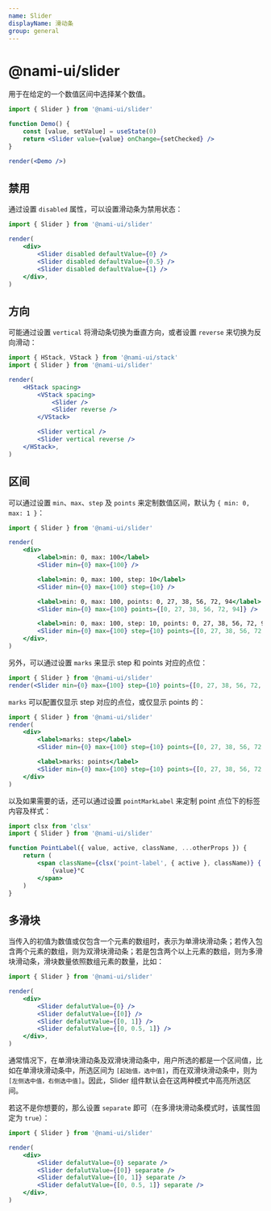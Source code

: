 ```yaml
---
name: Slider
displayName: 滑动条
group: general
---
```


# @nami-ui/slider

用于在给定的一个数值区间中选择某个数值。

```jsx
import { Slider } from '@nami-ui/slider'

function Demo() {
    const [value, setValue] = useState(0)
    return <Slider value={value} onChange={setChecked} />
}

render(<Demo />)
```

## 禁用

通过设置 `disabled` 属性，可以设置滑动条为禁用状态：

```jsx
import { Slider } from '@nami-ui/slider'

render(
    <div>
        <Slider disabled defaultValue={0} />
        <Slider disabled defaultValue={0.5} />
        <Slider disabled defaultValue={1} />
    </div>,
)
```

## 方向

可能通过设置 `vertical` 将滑动条切换为垂直方向，或者设置 `reverse` 来切换为反向滑动：

```jsx
import { HStack, VStack } from '@nami-ui/stack'
import { Slider } from '@nami-ui/slider'

render(
    <HStack spacing>
        <VStack spacing>
            <Slider />
            <Slider reverse />
        </VStack>

        <Slider vertical />
        <Slider vertical reverse />
    </HStack>,
)
```

## 区间

可以通过设置 `min`、`max`、`step` 及 `points` 来定制数值区间，默认为 `{ min: 0, max: 1 }`：

```jsx
import { Slider } from '@nami-ui/slider'

render(
    <div>
        <label>min: 0, max: 100</label>
        <Slider min={0} max={100} />

        <label>min: 0, max: 100, step: 10</label>
        <Slider min={0} max={100} step={10} />

        <label>min: 0, max: 100, points: 0, 27, 38, 56, 72, 94</label>
        <Slider min={0} max={100} points={[0, 27, 38, 56, 72, 94]} />

        <label>min: 0, max: 100, step: 10, points: 0, 27, 38, 56, 72, 94</label>
        <Slider min={0} max={100} step={10} points={[0, 27, 38, 56, 72, 94]} />
    </div>,
)
```

另外，可以通过设置 `marks` 来显示 step 和 points 对应的点位：

```jsx
import { Slider } from '@nami-ui/slider'
render(<Slider min={0} max={100} step={10} points={[0, 27, 38, 56, 72, 94]} marks />)
```

`marks` 可以配置仅显示 step 对应的点位，或仅显示 points 的：

```jsx
import { Slider } from '@nami-ui/slider'
render(
    <div>
        <label>marks: step</label>
        <Slider min={0} max={100} step={10} points={[0, 27, 38, 56, 72, 94]} marks="step" />

        <label>marks: points</label>
        <Slider min={0} max={100} step={10} points={[0, 27, 38, 56, 72, 94]} marks="points" />
    </div>
)
```

以及如果需要的话，还可以通过设置 `pointMarkLabel` 来定制 point 点位下的标签内容及样式：

```jsx
import clsx from 'clsx'
import { Slider } from '@nami-ui/slider'

function PointLabel({ value, active, className, ...otherProps }) {
    return (
        <span className={clsx('point-label', { active }, className)} {...otherProps}>
            {value}°C
        </span>
    )
}
```

## 多滑块

当传入的初值为数值或仅包含一个元素的数组时，表示为单滑块滑动条；若传入包含两个元素的数组，则为双滑块滑动条；若是包含两个以上元素的数组，则为多滑块滑动条，滑块数量依照数组元素的数量，比如：

```jsx
import { Slider } from '@nami-ui/slider'

render(
    <div>
        <Slider defalutValue={0} />
        <Slider defalutValue={[0]} />
        <Slider defalutValue={[0, 1]} />
        <Slider defalutValue={[0, 0.5, 1]} />
    </div>,
)
```

通常情况下，在单滑块滑动条及双滑块滑动条中，用户所选的都是一个区间值，比如在单滑块滑动条中，所选区间为 `[起始值，选中值]`，而在双滑块滑动条中，则为 `[左侧选中值，右侧选中值]`。因此，Slider 组件默认会在这两种模式中高亮所选区间。

若这不是你想要的，那么设置 `separate` 即可（在多滑块滑动条模式时，该属性固定为 `true`）：

```jsx
import { Slider } from '@nami-ui/slider'

render(
    <div>
        <Slider defalutValue={0} separate />
        <Slider defalutValue={[0]} separate />
        <Slider defalutValue={[0, 1]} separate />
        <Slider defalutValue={[0, 0.5, 1]} separate />
    </div>,
)
```
